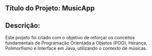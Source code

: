 ## Título do Projeto: MusicApp

## Descrição:
Este projeto foi criado com o objetivo de reforçar os conceitos fundamentais de Programação Orientada a Objetos (POO), Herança, Polimorfismo e Interface em Java, utilizando o contexto de músicas.


